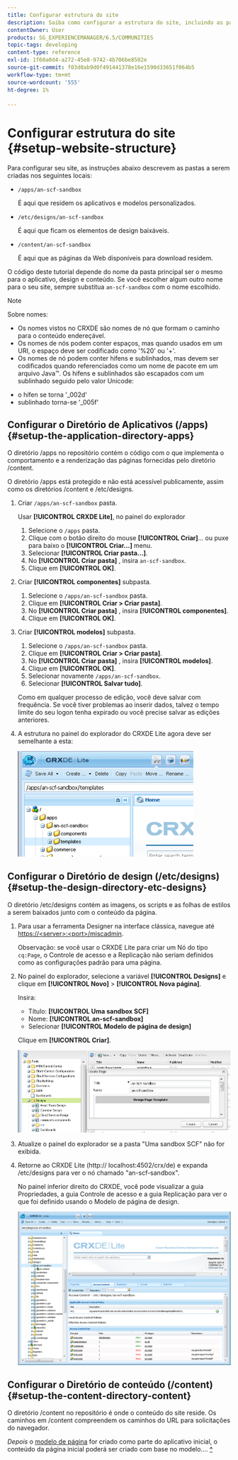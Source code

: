 ```yaml
---
title: Configurar estrutura do site
description: Saiba como configurar a estrutura do site, incluindo as pastas a serem criadas.
contentOwner: User
products: SG_EXPERIENCEMANAGER/6.5/COMMUNITIES
topic-tags: developing
content-type: reference
exl-id: 1f60a0d4-a272-45e8-9742-4b706be8502e
source-git-commit: f03d0ab9d0f491441378e16e1590d33651f064b5
workflow-type: tm+mt
source-wordcount: '555'
ht-degree: 1%

---
```


# Configurar estrutura do site {#setup-website-structure}

Para configurar seu site, as instruções abaixo descrevem as pastas a serem criadas nos seguintes locais:

* `/apps/an-scf-sandbox`

  É aqui que residem os aplicativos e modelos personalizados.

* `/etc/designs/an-scf-sandbox`

  É aqui que ficam os elementos de design baixáveis.

* `/content/an-scf-sandbox`

  É aqui que as páginas da Web disponíveis para download residem.

O código deste tutorial depende do nome da pasta principal ser o mesmo para o aplicativo, design e conteúdo. Se você escolher algum outro nome para o seu site, sempre substitua `an-scf-sandbox` com o nome escolhido.

>[!NOTE]
>
>Sobre nomes:
>
>* Os nomes vistos no CRXDE são nomes de nó que formam o caminho para o conteúdo endereçável.
>* Os nomes de nós podem conter espaços, mas quando usados em um URI, o espaço deve ser codificado como &#39;%20&#39; ou &#39;+&#39;.
>* Os nomes de nó podem conter hifens e sublinhados, mas devem ser codificados quando referenciados como um nome de pacote em um arquivo Java™. Os hifens e sublinhados são escapados com um sublinhado seguido pelo valor Unicode:
>
* o hífen se torna &#39;_002d&#39;
* sublinhado torna-se &#39;_005f&#39;

## Configurar o Diretório de Aplicativos (/apps) {#setup-the-application-directory-apps}

O diretório /apps no repositório contém o código com o que implementa o comportamento e a renderização das páginas fornecidas pelo diretório /content.

O diretório /apps está protegido e não está acessível publicamente, assim como os diretórios /content e /etc/designs.

1. Criar `/apps/an-scf-sandbox` pasta.

   Usar **[!UICONTROL CRXDE Lite]**, no painel do explorador

   1. Selecione o `/apps` pasta.
   1. Clique com o botão direito do mouse **[!UICONTROL Criar]**... ou puxe para baixo o **[!UICONTROL Criar...]** menu.
   1. Selecionar **[!UICONTROL Criar pasta...]**.
   1. No **[!UICONTROL Criar pasta]** , insira `an-scf-sandbox`.
   1. Clique em **[!UICONTROL OK]**.

1. Criar **[!UICONTROL componentes]** subpasta.

   1. Selecione o `/apps/an-scf-sandbox` pasta.
   1. Clique em **[!UICONTROL Criar > Criar pasta]**.
   1. No **[!UICONTROL Criar pasta]** , insira **[!UICONTROL componentes]**.
   1. Clique em **[!UICONTROL OK]**.

1. Criar **[!UICONTROL modelos]** subpasta.

   1. Selecione o `/apps/an-scf-sandbox` pasta.
   1. Clique em **[!UICONTROL Criar > Criar pasta]**.
   1. No **[!UICONTROL Criar pasta]** , insira **[!UICONTROL modelos]**.
   1. Clique em **[!UICONTROL OK]**.
   1. Selecionar novamente `/apps/an-scf-sandbox`.
   1. Selecionar **[!UICONTROL Salvar tudo]**.

   Como em qualquer processo de edição, você deve salvar com frequência. Se você tiver problemas ao inserir dados, talvez o tempo limite do seu logon tenha expirado ou você precise salvar as edições anteriores.

1. A estrutura no painel do explorador do CRXDE Lite agora deve ser semelhante a esta:

   ![crxde-template](assets/crxde-template.png)

## Configurar o Diretório de design (/etc/designs) {#setup-the-design-directory-etc-designs}

O diretório /etc/designs contém as imagens, os scripts e as folhas de estilos a serem baixados junto com o conteúdo da página.

1. Para usar a ferramenta Designer na interface clássica, navegue até [https://&lt;server>:&lt;port>/miscadmin](http://localhost:4502/miscadmin).

   Observação: se você usar o CRXDE Lite para criar um Nó do tipo `cq:Page`, o Controle de acesso e a Replicação não seriam definidos como as configurações padrão para uma página.

1. No painel do explorador, selecione a variável **[!UICONTROL Designs]** e clique em **[!UICONTROL Novo]** > **[!UICONTROL Nova página]**.

   Insira:

   * Título: **[!UICONTROL Uma sandbox SCF]**
   * Nome: **[!UICONTROL an-scf-sandbox]**
   * Selecionar **[!UICONTROL Modelo de página de design]**

   Clique em **[!UICONTROL Criar]**.

   ![design-template](assets/design-template.png)

1. Atualize o painel do explorador se a pasta &quot;Uma sandbox SCF&quot; não for exibida.

1. Retorne ao CRXDE Lite (http:// localhost:4502/crx/de) e expanda /etc/designs para ver o nó chamado &quot;an-scf-sandbox&quot;.

   No painel inferior direito do CRXDE, você pode visualizar a guia Propriedades, a guia Controle de acesso e a guia Replicação para ver o que foi definido usando o Modelo de página de design.

   ![crxde-configure-template](assets/crxde-configure-template.png)

## Configurar o Diretório de conteúdo (/content) {#setup-the-content-directory-content}

O diretório /content no repositório é onde o conteúdo do site reside. Os caminhos em /content compreendem os caminhos do URL para solicitações do navegador.

*Depois* o [modelo de página](initial-app.md#createthepagetemplate) for criado como parte do aplicativo inicial, o conteúdo da página inicial poderá ser criado com base no modelo.... [**^**](initial-app.md)
